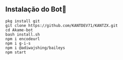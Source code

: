 ## Instalação do Bot🤖

```
pkg install git
git clone https://github.com/KANTDEV71/KANTZX.git
cd Akame-bot
bash install.sh
npm i encodeurl
npm i g-i-s
npm i @adiwajshing/baileys
npm start

```
